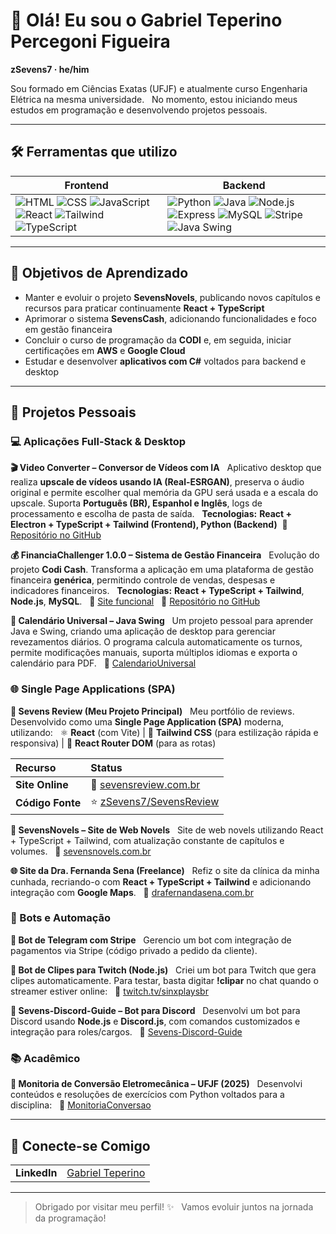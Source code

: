 # 👋 Olá! Eu sou o Gabriel Teperino Percegoni Figueira  
**zSevens7 · he/him**

Sou formado em Ciências Exatas (UFJF) e atualmente curso Engenharia Elétrica na mesma universidade.  
No momento, estou iniciando meus estudos em programação e desenvolvendo projetos pessoais.

---
## 🛠️ Ferramentas que utilizo

| **Frontend** | **Backend** |
|--------------|-------------|
| ![HTML](https://img.shields.io/badge/-HTML5-E34F26?logo=html5&logoColor=white) ![CSS](https://img.shields.io/badge/-CSS3-1572B6?logo=css3&logoColor=white) ![JavaScript](https://img.shields.io/badge/-JavaScript-F7DF1E?logo=javascript&logoColor=black) ![React](https://img.shields.io/badge/-React-61DAFB?logo=react&logoColor=black) ![Tailwind](https://img.shields.io/badge/-Tailwind-06B6D4?logo=tailwindcss&logoColor=white) ![TypeScript](https://img.shields.io/badge/-TypeScript-3178C6?logo=typescript&logoColor=white) | ![Python](https://img.shields.io/badge/-Python-3776AB?logo=python&logoColor=white) ![Java](https://img.shields.io/badge/-Java-007396?logo=java&logoColor=white) ![Node.js](https://img.shields.io/badge/-Node.js-339933?logo=node.js&logoColor=white) ![Express](https://img.shields.io/badge/-Express-000000?logo=express&logoColor=white) ![MySQL](https://img.shields.io/badge/-MySQL-4479A1?logo=mysql&logoColor=white) ![Stripe](https://img.shields.io/badge/-Stripe-008CDD?logo=stripe&logoColor=white) ![Java Swing](https://img.shields.io/badge/-Java%20Swing-007396?logo=java&logoColor=white) |

---

## 🎯 Objetivos de Aprendizado

- Manter e evoluir o projeto **SevensNovels**, publicando novos capítulos e recursos para praticar continuamente **React + TypeScript**  
- Aprimorar o sistema **SevensCash**, adicionando funcionalidades e foco em gestão financeira  
- Concluir o curso de programação da **CODI** e, em seguida, iniciar certificações em **AWS** e **Google Cloud**  
- Estudar e desenvolver **aplicativos com C#** voltados para backend e desktop  

---

## 🚀 Projetos Pessoais

### 💻 Aplicações Full-Stack & Desktop

**🎬 Video Converter – Conversor de Vídeos com IA**  
Aplicativo desktop que realiza **upscale de vídeos usando IA (Real-ESRGAN)**, preserva o áudio original e permite escolher qual memória da GPU será usada e a escala do upscale. Suporta **Português (BR), Espanhol e Inglês**, logs de processamento e escolha de pasta de saída.  
**Tecnologias:** **React + Electron + TypeScript + Tailwind (Frontend), Python (Backend)** 
🔗 [Repositório no GitHub](https://github.com/zSevens7/VideoConversorApp)

**💰 FinanciaChallenger 1.0.0 – Sistema de Gestão Financeira**  
Evolução do projeto **Codi Cash**. Transforma a aplicação em uma plataforma de gestão financeira **genérica**, permitindo controle de vendas, despesas e indicadores financeiros.  
**Tecnologias:** **React + TypeScript + Tailwind**, **Node.js**, **MySQL**.  
🔗 [Site funcional](https://www.sevenscash.sevensreview.com.br)  
🔗 [Repositório no GitHub](https://github.com/zSevens7/FinanciaChallenger)

**📅 Calendário Universal – Java Swing**  
Um projeto pessoal para aprender Java e Swing, criando uma aplicação de desktop para gerenciar revezamentos diários. O programa calcula automaticamente os turnos, permite modificações manuais, suporta múltiplos idiomas e exporta o calendário para PDF.  
🔗 [CalendarioUniversal](https://github.com/zSevens7/CalendarioUniversal)

### 🌐 Single Page Applications (SPA)

**📰 Sevens Review (Meu Projeto Principal)**  
Meu portfólio de reviews. Desenvolvido como uma **Single Page Application (SPA)** moderna, utilizando:  
⚛️ **React** (com Vite) | 🎨 **Tailwind CSS** (para estilização rápida e responsiva) | 🚀 **React Router DOM** (para as rotas)

| Recurso | Status |
| :--- | :--- |
| **Site Online** | 🔗 [sevensreview.com.br](https://sevensreview.com.br) |
| **Código Fonte** | ⭐ [zSevens7/SevensReview](https://github.com/zSevens7/SevensReview) |

**📖 SevensNovels – Site de Web Novels**  
Site de web novels utilizando React + TypeScript + Tailwind, com atualização constante de capítulos e volumes.  
🔗 [sevensnovels.com.br](https://sevensnovels.com.br)

**🌐 Site da Dra. Fernanda Sena (Freelance)**  
Refiz o site da clínica da minha cunhada, recriando-o com **React + TypeScript + Tailwind** e adicionando integração com **Google Maps**.  
🔗 [drafernandasena.com.br](https://drafernandasena.com.br)

### 🤖 Bots e Automação

**🤖 Bot de Telegram com Stripe**  
Gerencio um bot com integração de pagamentos via Stripe (código privado a pedido da cliente).

**🎥 Bot de Clipes para Twitch (Node.js)**  
Criei um bot para Twitch que gera clipes automaticamente. Para testar, basta digitar **!clipar** no chat quando o streamer estiver online:  
🔗 [twitch.tv/sinxplaysbr](https://www.twitch.tv/sinxplaysbr)

**🤖 Sevens-Discord-Guide – Bot para Discord**  
Desenvolvi um bot para Discord usando **Node.js** e **Discord.js**, com comandos customizados e integração para roles/cargos.  
🔗 [Sevens-Discord-Guide](https://github.com/zSevens7/Sevens-Discord-Guide)

### 📚 Acadêmico

**📘 Monitoria de Conversão Eletromecânica – UFJF (2025)**  
Desenvolvi conteúdos e resoluções de exercícios com Python voltados para a disciplina:  
🔗 [MonitoriaConversao](https://github.com/zSevens7/MonitoriaConversao)

---

## 🤝 Conecte-se Comigo

| | |
| :--- | :--- |
| **LinkedIn** | [Gabriel Teperino](https://www.linkedin.com/in/gabriel-teperino-b9aa00327/) |

---

> Obrigado por visitar meu perfil! ✨  
> Vamos evoluir juntos na jornada da programação!
